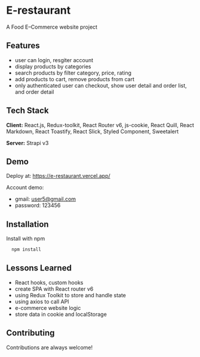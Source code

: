 
# E-restaurant
A Food E–Commerce website project
## Features
- user can login, resgiter account
- display products by categories
- search products by filter category, price, rating
- add products to cart, remove products from cart
- only authenticated user can checkout, show user detail and order list, and order detail
## Tech Stack

**Client:** React.js, Redux-toolkit, React Router v6, js-cookie, React Quill, React Markdown, React Toastify, React Slick, Styled Component, Sweetalert

**Server:** Strapi v3


## Demo
Deploy at: https://e-restaurant.vercel.app/

Account demo:
- gmail: user5@gmail.com
- password: 123456


## Installation

Install with npm

```bash
  npm install
```
    
## Lessons Learned

- React hooks, custom hooks
- create SPA with React router v6
- using Redux Toolkit to store and handle state
- using axios to call API
- e-commerce website logic
- store data in cookie and localStorage
## Contributing

Contributions are always welcome!


